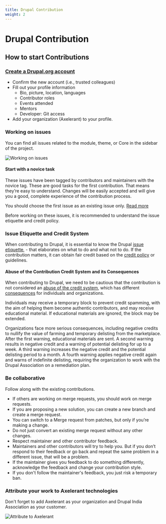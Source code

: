 ```yaml
---
title: Drupal Contribution
weight: 2
---
```


# Drupal Contribution

## How to start Contributions

### [Create a Drupal.org account](https://www.drupal.org/user/register)

- Confirm the new account (i.e., trusted colleagues)
- Fill out your profile information
  - Bio, picture, location, languages
  - Contributor roles
  - Events attended
  - Mentors
  - Developer: Git access
- Add your organization (Axelerant) to your profile.

### Working on issues

You can find all issues related to the module, theme, or Core in the sidebar of the project.

![Working on issues](../drupal_issues.png)

#### Start with a novice task

These issues have been tagged by contributors and maintainers with the novice tag. These are good tasks for the first contribution. That means they’re easy to understand. Changes will be easily accepted and will give you a good, complete experience of the contribution process.

You should choose the first issue as an existing issue only. [Read more](https://www.drupal.org/project/issues/novice)

Before working on these issues, it is recommended to understand the issue etiquette and credit policy.

### Issue Etiquette and Credit System

When contributing to Drupal, it is essential to know the Drupal [issue etiquette](https://www.drupal.org/issue-etiquette), - that elaborates on what to do and what not to do. If the contribution matters, it can obtain fair credit based on the [credit policy](https://www.drupal.org/about/core/policies/maintainers/how-is-credit-granted-for-drupal-core-issues) or guidelines.

#### Abuse of the Contribution Credit System and its Consequences

When contributing to Drupal, we need to be cautious that the contribution is not considered an [abuse of the credit system](https://www.drupal.org/drupalorg/docs/marketplace/abuse-of-the-contribution-credit-system#:~:text=Organization%20pages-,Abuse%20of%20the%20Contribution%20Credit%20system,-Last%20updated%20on), which has different [consequences](https://www.drupal.org/drupalorg/docs/marketplace/abuse-of-the-contribution-credit-system#:~:text=for%20bad%20behavior.-,What%20are%20the%20consequences%20for%20abuse%20of%20the%20credit%20system%3F,-For%20individuals) for individuals and organizations.

Individuals may receive a temporary block to prevent credit spamming, with the aim of helping them become authentic contributors, and may receive educational material. If educational materials are ignored, the block may be extended.

Organizations face more serious consequences, including negative credits to nullify the value of farming and temporary delisting from the marketplace. After the first warning, educational materials are sent. A second warning results in negative credit and a warning of potential delisting for up to a week. A third warning increases the negative credit and the potential delisting period to a month. A fourth warning applies negative credit again and warns of indefinite delisting, requiring the organization to work with the Drupal Association on a remediation plan.

### Be collaborative

Follow along with the existing contributions.

- If others are working on merge requests, you should work on merge requests.
- If you are proposing a new solution, you can create a new branch and create a merge request.
- You can switch to a Merge request from patches, but only if you’re making a change.
- Do not just convert an existing merge request without any other changes.
- Respect maintainer and other contributor feedback.
- Maintainers and other contributors will try to help you. But if you don’t respond to their feedback or go back and repeat the same problem in a different issue, that will be a problem.
- If the maintainer gives you feedback to do something differently, acknowledge the feedback and change your contribution style.
- If you don't follow the maintainer's feedback, you just risk a temporary ban.

### Attribute your work to Axelerant technologies

Don't forget to add Axelerant as your organization and Drupal India Association as your customer.

![Attribute to Axelerant](../drupal_attrib.png)
